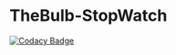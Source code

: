# TheBulb-StopWatch

[![Codacy Badge](https://app.codacy.com/project/badge/Grade/4a49ed1404344aea886746a7adb117b9)](https://www.codacy.com/gh/Tosin-Bakare/TheBulb-StopWatch/dashboard?utm_source=github.com&amp;utm_medium=referral&amp;utm_content=Tosin-Bakare/TheBulb-StopWatch&amp;utm_campaign=Badge_Grade)
